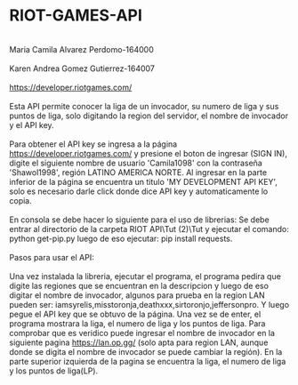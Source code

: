 # RIOT-GAMES-API
<br>Maria Camila Alvarez Perdomo-164000</br>
<br>Karen Andrea Gomez Gutierrez-164007</br>
<br>https://developer.riotgames.com/</br>
<br>Esta API permite conocer la liga de un invocador, su numero de liga y sus puntos de liga, solo digitando la region del servidor, el nombre de invocador y el API key.</br>
<br>Para obtener el API key se ingresa a la página https://developer.riotgames.com/ y presione el boton de ingresar (SIGN IN), digite el siguiente nombre de usuario 'Camila1098' con la contraseña 'Shawol1998', región LATINO AMERICA NORTE. Al ingresar en la parte inferior de la página se encuentra un titulo 'MY DEVELOPMENT API KEY', solo es necesario darle click donde dice API key y automaticamente lo copia.</br>
<br>En consola se debe hacer lo siguiente para el uso de librerias:
Se debe entrar al directorio de la carpeta RIOT API\Tut (2)\Tut y ejecutar el comando: python get-pip.py
luego de eso ejecutar: pip install requests.</br>
<br>Pasos para usar el API:</br>
<br>Una vez instalada la libreria, ejecutar el programa, el programa pedira que digite las regiones que se encuentran en la descripcion y luego de eso digitar el nombre de invocador, algunos para prueba en la region LAN pueden ser: iamsyrelis,misstoronja,deathxxx,sirtoronjo,jeffersonpro. Y luego pegue el API key que se obtuvo de la página. Una vez se de enter, el programa mostrara la liga, el numero de liga y los puntos de liga. Para comprobar que es veridico puede ingresar el nombre de invocador en la siguiente pagina https://lan.op.gg/ (solo apta para region LAN, aunque donde se digita el nombre de invocador se puede cambiar la región). En la parte superior izquierda de la pagina se encuentra la liga, el numero de liga y los puntos de liga(LP).</br>
